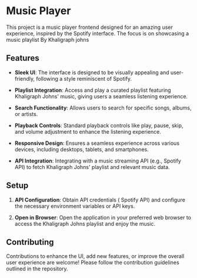  # Music Player

This project is a music player frontend designed for an amazing user experience, inspired by the Spotify interface. The focus is on showcasing a music playlist By Khaligraph johns 

## Features

- **Sleek UI**: The interface is designed to be visually appealing and user-friendly, following a style reminiscent of Spotify.
  
- **Playlist Integration**: Access and play a curated playlist featuring Khaligraph Johns' music, giving users a seamless listening experience.
  
- **Search Functionality**: Allows users to search for specific songs, albums, or artists.

- **Playback Controls**: Standard playback controls like play, pause, skip, and volume adjustment to enhance the listening experience.

- **Responsive Design**: Ensures a seamless experience across various devices, including desktops, tablets, and smartphones.
  
- **API Integration**: Integrating with a music streaming API (e.g., Spotify API) to fetch Khaligraph Johns' playlist and relevant music data.

## Setup 

1. **API Configuration**: Obtain API credentials ( Spotify API) and configure the necessary environment variables or API keys.


2. **Open in Browser**:
Open the application in your preferred web browser to access the Khaligraph Johns playlist and enjoy the music.

## Contributing

Contributions to enhance the UI, add new features, or improve the overall user experience are welcome! Please follow the contribution guidelines outlined in the repository.
